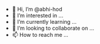 - 👋 Hi, I’m @abhi-hod
- 👀 I’m interested in ...
- 🌱 I’m currently learning ...
- 💞️ I’m looking to collaborate on ...
- 📫 How to reach me ...

<!---
abhi-hod/abhi-hod is a ✨ special ✨ repository because its `README.md` (this file) appears on your GitHub profile.
You can click the Preview link to take a look at your changes.
--->
